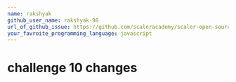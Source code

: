 ```yaml
---
name: rakshyak 
github_user_name: rakshyak-98 
url_of_github_issue: https://github.com/scaleracademy/scaler-open-source-september-challenge/issues/96 
your_favroite_programming_language: javascript
---
```

# challenge 10 changes
